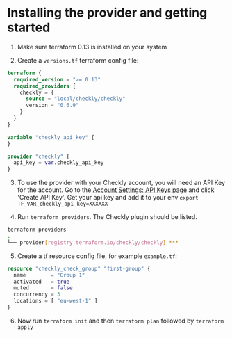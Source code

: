 # Installing the provider and getting started

1. Make sure terraform 0.13 is installed on your system

2. Create a `versions.tf` terraform config file:
```terraform
terraform {
  required_version = ">= 0.13"
  required_providers {
    checkly = {
      source = "local/checkly/checkly"
      version = "0.6.9"
    }
  }
}

variable "checkly_api_key" {
}

provider "checkly" {
  api_key = var.checkly_api_key
}
```

3. To use the provider with your Checkly account, you will need an API Key for the account. Go to the [Account Settings: API Keys page](https://app.checklyhq.com/account/api-keys) and click 'Create API Key'. Get your api key and add it to your env `export TF_VAR_checkly_api_key=XXXXXX`

4. Run `terraform providers`. The Checkly plugin should be listed.

```bash
terraform providers
.
└── provider[registry.terraform.io/checkly/checkly] ***
```

5. Create a tf resource config file, for example `example.tf`:
```terraform
resource "checkly_check_group" "first-group" {
  name        = "Group 1"
  activated   = true
  muted       = false
  concurrency = 3
  locations = [ "eu-west-1" ]
}
```

6. Now run `terraform init` and then `terraform plan` followed by `terraform apply`
